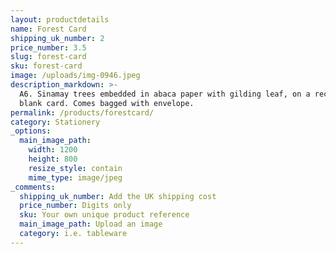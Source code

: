 ```yaml
---
layout: productdetails
name: Forest Card
shipping_uk_number: 2
price_number: 3.5
slug: forest-card
sku: forest-card
image: /uploads/img-0946.jpeg
description_markdown: >-
  A6. Sinamay trees embedded in abaca paper with gilding leaf, on a recycled
  blank card. Comes bagged with envelope.
permalink: /products/forestcard/
category: Stationery
_options:
  main_image_path:
    width: 1200
    height: 800
    resize_style: contain
    mime_type: image/jpeg
_comments:
  shipping_uk_number: Add the UK shipping cost
  price_number: Digits only
  sku: Your own unique product reference
  main_image_path: Upload an image
  category: i.e. tableware
---
```

